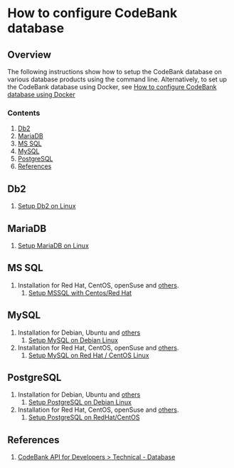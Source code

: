 # How to configure CodeBank database

## Overview

The following instructions show how to setup the CodeBank database on various database products using the command line.
Alternatively, to set up the CodeBank database using Docker, see
[How to configure CodeBank database using Docker](configure-senzing-database-using-docker.md)

### Contents

1. [Db2](#db2)
1. [MariaDB](#mariadb)
1. [MS SQL](#ms-sql)
1. [MySQL](#mysql)
1. [PostgreSQL](#postgresql)
1. [References](#references)

## Db2

1. [Setup Db2 on Linux](https://senzing.zendesk.com/hc/en-us/articles/360006914253-Setup-Db2-on-Linux)

## MariaDB

1. [Setup MariaDB on Linux](https://senzing.zendesk.com/hc/en-us/articles/360008315753-Setup-MariaDB-on-Linux)

## MS SQL

1. Installation for Red Hat, CentOS, openSuse and
   [others](https://en.wikipedia.org/wiki/List_of_Linux_distributions#RPM-based).
    1. [Setup MSSQL with Centos/Red Hat](https://senzing.zendesk.com/hc/en-us/articles/360039141514-Setup-MSSQL-with-Centos-Red-Hat)

## MySQL

1. Installation for Debian, Ubuntu and
   [others](https://en.wikipedia.org/wiki/List_of_Linux_distributions#Debian-based)
    1. [Setup MySQL on Debian Linux](https://senzing.zendesk.com/hc/en-us/articles/360026660814-Setup-MySQL-on-Debian-Linux)
1. Installation for Red Hat, CentOS, openSuse and
   [others](https://en.wikipedia.org/wiki/List_of_Linux_distributions#RPM-based).
    1. [Setup MySQL on Red Hat / CentOS Linux](https://senzing.zendesk.com/hc/en-us/articles/360026782513-Setup-MySQL-on-Red-Hat-CentOS-Linux)

## PostgreSQL

1. Installation for Debian, Ubuntu and
   [others](https://en.wikipedia.org/wiki/List_of_Linux_distributions#Debian-based)
    1. [Setup PostgreSQL on Debian Linux](https://senzing.zendesk.com/hc/en-us/articles/360041965973-Setup-PostgreSQL-on-Debian-Linux)
1. Installation for Red Hat, CentOS, openSuse and
   [others](https://en.wikipedia.org/wiki/List_of_Linux_distributions#RPM-based).
    1. [Setup PostgreSQL on RedHat/CentOS](https://senzing.zendesk.com/hc/en-us/articles/360026348454-Setup-PostgreSQL-on-RedHat-CentOS)

## References

1. [CodeBank API for Developers > Technical - Database](https://senzing.zendesk.com/hc/en-us/sections/360000386433-Technical-Database)

